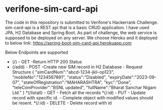 # verifone-sim-card-api

The code in this repository is submitted to Verifone's Hackerrank Challenge. sim-card-api is a REST api that is a basic CRUD application. 
I have used JPA, H2 Database and Spring Boot.
As part of challenge, the web service is supposed to be deployed on any server. We choose Heroku and it deployed to below link:
https://spring-boot-sim-card-api.herokuapp.com

Below Endpoints are supported
* (/) - GET -Return HTTP 200 Status
* (/add) - POST -Create new SIM record in H2 Database
         - Request Structure
           {
              "simCardNum":"abcd-1234-jkli-op123",
              "mobileNo":"1234567891",
              "status":"Disabled",
              "expiryDate":"2023-09-07",
              "stateOfRegistration":"MAHARASHTRA",
              "kyc":"Done",
              "teleComProvider":"BSNL updated",
              "fullName":"Bharat Sanchar Nigam Ltd."
           }
*(/listall) - GET - Fetch all the records 
*(/:id) - PUT - Update record with specific id.
              - Complete object with modified values should be resent.
*(/:id) - DELETE - Delete record with id




